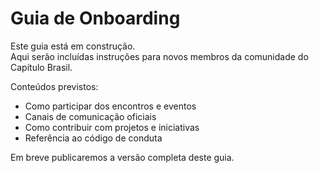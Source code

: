 # Guia de Onboarding

Este guia está em construção.  
Aqui serão incluídas instruções para novos membros da comunidade do Capítulo Brasil.

Conteúdos previstos:
- Como participar dos encontros e eventos  
- Canais de comunicação oficiais  
- Como contribuir com projetos e iniciativas  
- Referência ao código de conduta

Em breve publicaremos a versão completa deste guia.
